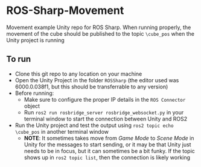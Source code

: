 # ROS-Sharp-Movement
Movement example Unity repo for ROS Sharp. When running properly, the movement of the cube should be published to the topic `\cube_pos` when the Unity project is running

## To run
- Clone this git repo to any location on your machine
- Open the Unity Project in the folder `ROSSharp` (the editor used was 6000.0.038f1, but this should be transferrable to any version)
- Before running: 
    - Make sure to configure the proper IP details in the `ROS Connector` object
    - Run `ros2 run rosbridge_server rosbridge_websocket.py` in your terminal window to start the connection between Unity and ROS2
- Run the Unity project and test the output using `ros2 topic echo \cube_pos` in another terminal window
    - **NOTE**: It sometimes takes move from *Game Mode* to *Scene Mode* in Unity for the messages to start sending, or it may be that Unity just needs to be in focus, but it can sometimes be a bit funky. If the topic shows up in `ros2 topic list`, then the connection is likely working
